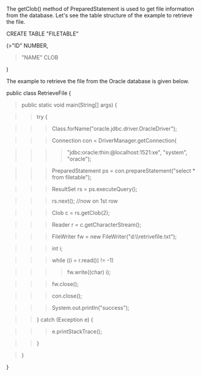 The getClob() method of PreparedStatement is used to get file
information from the database. Let's see the table structure of the
example to retrieve the file.

CREATE TABLE \"FILETABLE\"

(>\"ID\" NUMBER,

>\"NAME\" CLOB

)

The example to retrieve the file from the Oracle database is given
below.

public class RetrieveFile {

>public static void main(String\[\] args) {

>>try {

>>>Class.forName(\"oracle.jdbc.driver.OracleDriver\");

>>>Connection con = DriverManager.getConnection(

>>>>\"jdbc:oracle:thin:@localhost:1521:xe\", \"system\",
\"oracle\");

>>>PreparedStatement ps = con.prepareStatement(\"select \* from
filetable\");

>>>ResultSet rs = ps.executeQuery();

>>>rs.next(); //now on 1st row

>>>Clob c = rs.getClob(2);

>>>Reader r = c.getCharacterStream();

>>>FileWriter fw = new FileWriter(\"d:\\\\retrivefile.txt\");

>>>int i;

>>>while ((i = r.read()) != -1)

>>>>fw.write((char) i);

>>>fw.close();

>>>con.close();

>>>System.out.println(\"success\");

>>} catch (Exception e) {

>>>e.printStackTrace();

>>}

>}

}
